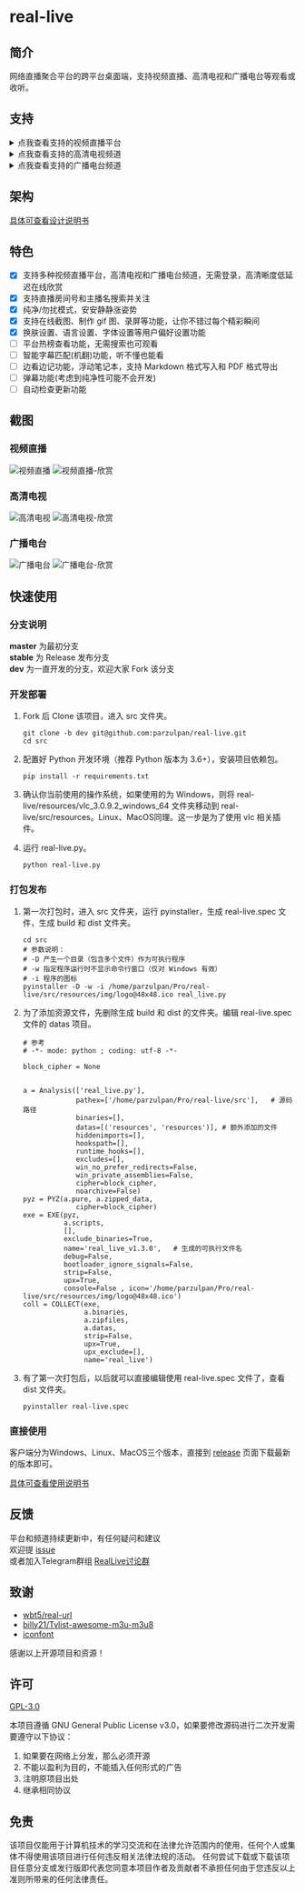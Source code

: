 # real-live

## 简介

网络直播聚合平台的跨平台桌面端，支持视频直播、高清电视和广播电台等观看或收听。

## 支持

<details>
<summary>点我查看支持的视频直播平台</summary>

|  | | | | | | |
| --- | --- | --- | --- | --- | --- | --- |
| 斗鱼直播 | 虎牙直播 | 哔哩哔哩直播 | 企鹅电竞 | 企鹅体育 | 战旗直播 | AcFun直播 |
| 龙珠直播 | 抖音直播 | 快手直播 | 西瓜直播 | 爱奇艺直播 | 酷狗直播 | 一直播 |
| YY直播 | 映客直播 | 火猫直播 | 陌陌直播 | 京东直播 | 人人直播 | 花椒直播 |
| 触手直播 | 小米直播 | 迅雷直播 | NOW直播 | 网易CC直播 | 奇秀直播 | 六间房 |
| 17直播 | 来疯直播 | 优酷轮播台 | 网易LOOK直播 | 千帆直播 | 秀色直播 | 我秀直播 |
| 艺气山直播 |

</details>

<details>
<summary>点我查看支持的高清电视频道</summary>

|  | | | | | |
| --- | --- | --- | --- | --- | --- |
| CCTV-1 综合 | CCTV-2 财经 | CCTV-3 综艺 | CCTV-4 中文国际 | CCTV-5 体育 | CCTV-5 + |
| CCTV-6 电影 | CCTV-7 军事农业 | CCTV-8 电视剧 | CCTV-9 记录 | CCTV-10 科教 | CCTV-12 社会与法 |
| CCTV-14 少儿 | CCTV-第一剧场 | CCTV-国防军事 | CCTV-怀旧剧场 | CCTV-风云剧场 | CCTV-风云足球 |
| CCTV-风云音乐 | CCTV-世界地理 | 北京卫视 | 安徽卫视 | 重庆卫视 | 东方卫视 |
| 天津卫视 | 东南卫视 | 江西卫视 | 河北卫视 | 湖南卫视 | 湖北卫视 |
| 辽宁卫视 | 四川卫视 | 江苏卫视 | 浙江卫视 | 山东卫视 | 广东卫视 |
| 深圳卫视 | 黑龙江卫视 | NewsTV-爱情喜剧 | NewsTV-搏击 | NewsTV-潮妈辣婆 | NewsTV-动画王国 |
| NewsTV-古装剧场 | NewsTV-海外剧场 | NewsTV-家庭剧场 | NewsTV-健康有约 | NewsTV-金牌综艺 | NewsTV-惊悚悬疑 |
| NewsTV-精品大剧 | NewsTV-精品电影 | NewsTV-精品记录 | NewsTV-精品体育 | NewsTV-军旅剧场 | NewsTV-军事评论 |
| NewsTV-明星大片 | NewsTV-农业致富 | NewsTV-完美游戏 | NewsTV-中国功夫 | CHC电影 |

</details>

<details>
<summary>点我查看支持的广播电台频道</summary>

|  | | | | | |
| --- | --- | --- | --- | --- | --- |
| 中国交通广播 | 环球资讯广播 FM90.5 | 中文环球广播 | 经典音乐广播 101.8 | 哈语广播 | 藏语广播 |
| 维语广播 | 中国乡村之声 | 经济之声 | 中国之声 | 音乐之声 | 中华之声 |
| 神州之声 | 华夏之声 | 香港之声 | 文艺之声 | 老年之声 | 闽南之音 |
| 南海之声 | 客家之声 | 海峡飞虹 | 轻松调频 FM91.5 | Hit FM FM88.7 | 北京新闻广播 FM100.6 |
| 北京音乐广播 FM97.4 | 北京交通广播 FM103.9 | 北京文艺广播 FM87.6 | 北京欢乐时光 FM106.5 | 北京怀旧金曲 FM107.5 | 北京古典音乐 FM98.6 |
| 北京教学广播 FM99.4 | 北京长书广播 FM104.3 | 北京戏曲曲艺 FM105.1 | 北京房山经典音乐 FM96.9 | 北京好音乐 FM95.9 | 重庆新闻广播 FM96.8 |
| 重庆经济广播 FM101.5 | 重庆交通广播 FM95.5 | 重庆音乐广播 FM88.1 | 重庆都市广播 FM93.8 | 重庆文艺广播 FM103.5 | 巴渝之声 FM104.5 |
| 南川人民广播电台 FM107.0 | 万盛旅游交通广播 FM92.2 | 万州交通广播 | 福建新闻广播 FM103.6 | 福建经济广播 FM96.1 | 福建音乐广播 FM91.3 |
| 福建交通广播 FM100.7 | 福建东南广播 AM585 | 福建私家车广播 FM98.7 | 甘肃新闻综合广播 FM96.1 | 甘肃都市调频 FM106.6 | 甘肃交通广播 FM93.4 |
| 甘肃经济广播 FM93.4 | 甘肃农村广播 FM92.2 | 兰州新闻综合广播 FM97.3 | 兰州交通音乐广播 FM99.5 | 兰州生活文艺广播 FM100.8 | 广东新闻频道 FM91.4 |
| 广东珠江经济台 FM97.4 | 广东音乐之声 FM99.3 | 广东城市之声 FM103.6 | 广东南方生活广播 FM93.6 | 广东羊城交通广播 FM105.2 | 广东文体广播 FM107.7 |
| 广东股市广播 FM95.3 | 广东优悦广播 FM105.7 | 广州新闻电台 FM96.2 | 广州汽车音乐电台 FM102.7 | 广州交通电台 FM106.1 | 东莞音乐广播 FM104 |
| 东莞交通广播 | 当涂人民广播电台 FM90.1 |

</details>

## 架构

[具体可查看设计说明书](./docs/设计说明书.md)

## 特色

* [x] 支持多种视频直播平台，高清电视和广播电台频道，无需登录，高清晰度低延迟在线欣赏
* [x] 支持直播房间号和主播名搜索并关注
* [x] 纯净/勿扰模式，安安静静涨姿势
* [x] 支持在线截图、制作 gif 图、录屏等功能，让你不错过每个精彩瞬间
* [x] 换肤设置、语言设置、字体设置等用户偏好设置功能
* [ ] 平台热榜查看功能，无需搜索也可观看
* [ ] 智能字幕匹配(机翻)功能，听不懂也能看
* [ ] 边看边记功能，浮动笔记本，支持 Markdown 格式写入和 PDF 格式导出
* [ ] 弹幕功能(考虑到纯净性可能不会开发)
* [ ] 自动检查更新功能

## 截图

### 视频直播

![视频直播](./docs/img/直播搜索.png)
![视频直播-欣赏](./docs/img/直播搜索-欣赏.png)

### 高清电视

![高清电视](./docs/img/高清电视.png)
![高清电视-欣赏](./docs/img/高清电视-欣赏.png)

### 广播电台

![广播电台](./docs/img/广播电台.png)
![广播电台-欣赏](./docs/img/广播电台-欣赏.png)

## 快速使用

### 分支说明

**master** 为最初分支 <br/>
**stable** 为 Release 发布分支 <br/>
**dev** 为一直开发的分支，欢迎大家 Fork 该分支 <br/>

### 开发部署

1. Fork 后 Clone 该项目，进入 src 文件夹。

   ```shell
   git clone -b dev git@github.com:parzulpan/real-live.git
   cd src
   ```

2. 配置好 Python 开发环境（推荐 Python 版本为 3.6+），安装项目依赖包。

   ```shell
   pip install -r requirements.txt
   ```

3. 确认你当前使用的操作系统，如果使用的为 Windows，则将 real-live/resources/vlc_3.0.9.2_windows_64 文件夹移动到 real-live/src/resources。Linux、MacOS同理。这一步是为了使用 vlc 相关插件。

4. 运行 real-live.py。

   ```shell
   python real-live.py
   ```

### 打包发布

1. 第一次打包时，进入 src 文件夹，运行 pyinstaller，生成 real-live.spec 文件，生成 build 和 dist 文件夹。

   ```shell
   cd src
   # 参数说明：
   # -D 产生一个目录（包含多个文件）作为可执行程序
   # -w 指定程序运行时不显示命令行窗口（仅对 Windows 有效）
   # -i 程序的图标
   pyinstaller -D -w -i /home/parzulpan/Pro/real-live/src/resources/img/logo@48x48.ico real_live.py
   ```

2. 为了添加资源文件，先删除生成 build 和 dist 的文件夹。编辑 real-live.spec 文件的 datas 项目。

   ```shell
   # 参考
   # -*- mode: python ; coding: utf-8 -*-
   
   block_cipher = None
   
   
   a = Analysis(['real_live.py'],
                pathex=['/home/parzulpan/Pro/real-live/src'],	# 源码路径
                binaries=[],
                datas=[('resources', 'resources')],	# 额外添加的文件
                hiddenimports=[],
                hookspath=[],
                runtime_hooks=[],
                excludes=[],
                win_no_prefer_redirects=False,
                win_private_assemblies=False,
                cipher=block_cipher,
                noarchive=False)
   pyz = PYZ(a.pure, a.zipped_data,
                cipher=block_cipher)
   exe = EXE(pyz,
             a.scripts,
             [],
             exclude_binaries=True,
             name='real_live_v1.3.0',	# 生成的可执行文件名
             debug=False,
             bootloader_ignore_signals=False,
             strip=False,
             upx=True,
             console=False , icon='/home/parzulpan/Pro/real-live/src/resources/img/logo@48x48.ico')
   coll = COLLECT(exe,
                  a.binaries,
                  a.zipfiles,
                  a.datas,
                  strip=False,
                  upx=True,
                  upx_exclude=[],
                  name='real_live')
   ```

3. 有了第一次打包后，以后就可以直接编辑使用 real-live.spec 文件了，查看 dist 文件夹。

   ```shell
   pyinstaller real-live.spec
   ```

   

### 直接使用

客户端分为Windows、Linux、MacOS三个版本，直接到 [release](https://github.com/parzulpan/real-live/releases) 页面下载最新的版本即可。

[具体可查看使用说明书](./docs/使用说明书.md)

## 反馈

平台和频道持续更新中，有任何疑问和建议 <br/>
欢迎提 [issue](https://github.com/parzulpan/real-live/issues) <br>
或者加入Telegram群组 [RealLive讨论群](https://t.me/GitHubRealLive)

## 致谢

* [wbt5/real-url](https://github.com/wbt5/real-url)
* [billy21/Tvlist-awesome-m3u-m3u8](https://github.com/billy21/Tvlist-awesome-m3u-m3u8)
* [iconfont](https://www.iconfont.cn)

感谢以上开源项目和资源！

## 许可

[GPL-3.0](./LICENSE)

本项目遵循 GNU General Public License v3.0，如果要修改源码进行二次开发需要遵守以下协议：

1. 如果要在网络上分发，那么必须开源
2. 不能以盈利为目的，不能插入任何形式的广告
3. 注明原项目出处
4. 继承相同协议

## 免责

该项目仅能用于计算机技术的学习交流和在法律允许范围内的使用，任何个人或集体不得使用该项目进行任何违反相关法律法规的活动。 任何尝试下载或下载该项目任意分支或发行版即代表您同意本项目作者及贡献者不承担任何由于您违反以上准则所带来的任何法律责任。
